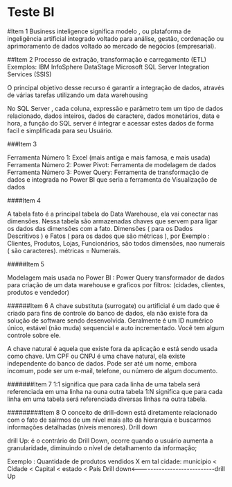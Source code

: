 
# Teste BI

#Item 1
Business inteligence significa modelo , ou plataforma de ingeligência 
artificial integrado voltado para análise, gestão, cordenação 
ou aprimoramento de dados voltado ao mercado de negócios (empresarial).

##Item 2
Processo de extração, transformação e carregamento (ETL)
Exemplos: 
 	IBM InfoSphere DataStage
	Microsoft SQL Server Integration Services (SSIS)

O principal objetivo desse recurso é garantir a integração de dados,
 através de várias tarefas utilizando um data warehousing

 No SQL Server , cada coluna,
expressão e parâmetro tem um tipo de dados relacionado, dados inteiros,
 dados de caractere, dados monetários, data e hora, 
a função do SQL server é integrar e acessar estes dados de forma 
facil e simplificada para seu Usuário.


###Item 3

Ferramenta Número 1:  Excel  (mais antiga e mais famosa, e mais usada)
Ferramenta Número 2: Power Pivot: Ferramenta de modelagem de dados 
Ferramenta Número 3: Power Query: Ferramenta de transformação de dados
e integrada no Power BI que seria a ferramenta de Visualização de dados

####Item 4 

A tabela fato é a principal tabela do Data Warehouse,
ela vai conectar nas dimensões. Nessa tabela são armazenadas 
chaves que servem para ligar os dados das dimensões com a fato.
Dimensões ( para os Dados Descritivos ) e Fatos ( para os dados
que são métricas ), por Exemplo : Clientes, Produtos, Lojas, 
Funcionários, são todos dimensões, nao numerais ( são caracteres).
métricas = Numerais.


#####Item 5

Modelagem mais usada no Power BI : Power Query transformador de dados 
para criação de um data warehouse e graficos por filtros: (cidades, 
clientes, produtos e vendedor)

######Item 6 
A chave substituta (surrogate) ou artificial é um dado que é criado para 
fins de controle do banco de dados, ela não existe fora da solução de software
sendo desenvolvida. Geralmente é um ID numérico único, estável (não muda)
sequencial e auto incrementado. Você tem algum controle sobre ele.

A chave natural é aquela que existe fora da aplicação e está sendo 
usada como chave. Um CPF ou CNPJ é uma chave natural, ela existe
independente do banco de dados. Pode ser até um nome, embora incomum,
pode ser um e-mail, telefone, ou número de algum documento.

#######Item 7
1:1 significa que para cada linha de uma tabela será referenciada em uma linha 
na ouna outra tabela 
1:N significa que para cada linha em uma tabela será referenciada diversas linhas 
na outra tabela.

#########Item 8
O conceito de drill-down está diretamente relacionado com o fato de sairmos de 
um nível mais alto da hierarquia e buscarmos informações detalhadas (níveis menores).
Drill down

drill Up: é o contrário do Drill Down, ocorre quando o usuário aumenta a granularidade, 
diminuindo o nível de detalhamento da informação;

Exemplo : Quantidade de produtos vendidos X em tal cidade:
municipio < Cidade < Capital < estado < País 
Drill down<---------------------------drill Up
